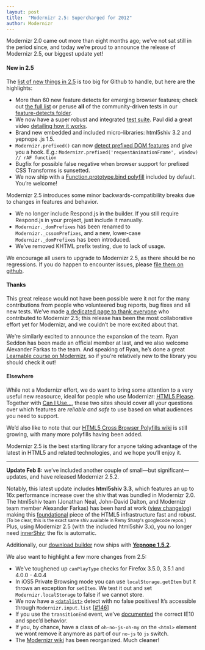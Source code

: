 ```yaml
---
layout: post
title:  "Modernizr 2.5: Supercharged for 2012"
author: Modernizr
---
```


Modernizr 2.0 came out more than eight months ago; we’ve not sat still in the period since, and today we’re proud to announce the release of Modernizr 2.5, our biggest update yet!

<h4 id="newin2.5">New in 2.5</h4>

The <a href="https://github.com/Modernizr/Modernizr/compare/v2.0.6...v2.5.1">list of new things in 2.5</a> is too big for Github to handle, but here are the highlights:

 * More than 60 new feature detects for emerging browser features; check out <a href="https://gist.github.com/783522a92b79a0868532">the full list</a> or peruse **all** of the community-driven tests in our <a href="https://github.com/Modernizr/Modernizr/tree/master/feature-detects">feature-detects folder</a>.
 * We now have a super robust and integrated <a href="http://modernizr.github.com/Modernizr/test/index.html">test suite</a>. Paul did a great video <a href="http://www.youtube.com/watch?feature=player_embedded&amp;v=Mbt6h1BFW8g">detailing how it works</a>.
 * Brand new embedded and included micro-libraries: html5shiv 3.2 and yepnope .js 1.5.
 * `Modernizr.prefixed()` can now <a href="/docs/#prefixeddom">detect prefixed DOM features</a> and give you a hook. E.g.: `Modernizr.prefixed('requestAnimationFrame', window) // rAF function`
 * Bugfix for possible false negative when browser support for prefixed CSS Transforms is sunsetted.
 * We now ship with a <a href="https://developer.mozilla.org/en/JavaScript/Reference/Global_Objects/Function/bind">Function.prototype.bind polyfill</a> included by default. You&#8217;re welcome!

 Modernizr 2.5 introduces some minor backwards-compatibility breaks due to changes in features and behavior.

 * We no longer include Respond.js in the builder. If you still require Respond.js in your project, just include it manually.
 * `Modernizr._domPrefixes` has been renamed to `Modernizr._cssomPrefixes`, and a new, lower-case `Modernizr._domPrefixes` has been introduced.
 * We’ve removed KHTML prefix testing, due to lack of usage.

 We encourage all users to upgrade to Modernizr 2.5, as there should be no regressions. If you do happen to encounter issues, please <a href="https://github.com/Modernizr/Modernizr/wiki/Filing-a-bug">file them on github</a>.

 <h4 id="thanks">Thanks</h4>

 This great release would not have been possible were it not for the many contributions from people who volunteered bug reports, bug fixes and all new tests. We’ve made <a href="/contributors/">a dedicated page to thank everyone</a> who contributed to Modernizr 2.5; this release has been the most collaborative effort yet for Modernizr, and we couldn’t be more excited about that.

We’re similarly excited to announce the expansion of the team. Ryan Seddon has been made an official member at last, and we also welcome Alexander Farkas to the team. And speaking of Ryan, he’s done a great <a href="https://learnable.com/courses/modernizr-front-end-development-done-right-2561">Learnable course on Modernizr</a>, so if you’re relatively new to the library you should check it out!

<h4 id="elsewhere">Elsewhere</h4>

While not a Modernizr effort, we do want to bring some attention to a very useful new reasource, ideal for people who use Modernizr: <a href="http://html5please.us/">HTML5 Please</a>. Together with <a href="http://caniuse.com/">Can I Use…</a>, these two sites should cover all your questions over which features are _reliable and safe_ to use based on what audiences you need to support.

We’d also like to note that our <a href="https://github.com/Modernizr/Modernizr/wiki/HTML5-Cross-Browser-Polyfills">HTML5 Cross Browser Polyfills wiki</a> is still growing, with many more polyfills having been added.

Modernizr 2.5 is the best starting library for anyone taking advantage of the latest in HTML5 and related technologies, and we hope you’ll enjoy it.

---

<p id="update252"><strong>Update Feb 8:</strong> we’ve included another couple of small—but significant—updates, and have released Modernizr 2.5.2.</p>

Notably, this latest update includes **html5shiv 3.3**, which features an up to 16x performance increase over the shiv that was bundled in Modernizr 2.0. The html5shiv team (Jonathan Neal, John-David Dalton, and Modernizr team member Alexander Farkas) has been hard at work (<a href="https://github.com/aFarkas/html5shiv/wiki">view changelog</a>) making this <a href="http://paulirish.com/2011/the-history-of-the-html5-shiv/">foundational</a> piece of the HTML5 infrastructure fast and robust. <small>(To be clear, this is the exact same shiv available in Remy Sharp's googlecode repos.)</small> Plus, using Modernizr 2.5 (with the included html5shiv 3.x), you no longer need <a href="http://jdbartlett.com/innershiv/">innerShiv</a>; the fix is automatic.

Additionally, our <a href="/download/">download builder</a> now ships with **<a href="http://yepnopejs.com/#whatsnew">Yepnope 1.5.2</a>**.

We also want to highlight a few more changes from 2.5:

 * We’ve toughened up `canPlayType` checks for Firefox 3.5.0, 3.5.1 and 4.0.0 - 4.0.4
 * In iOS5 Private Browsing mode you can use `localStorage.getItem` but it throws an exception for `setItem`. We test it out and set `Modernizr.localStorage` to false if we cannot store.
 * We now have a <a href="http://html5please.us/#datalist">`<datalist>`</a> detect with no false positives! It’s accessible through `Modernizr.input.list` [<a href="https://github.com/Modernizr/Modernizr/issues/146">#146</a>]
 * If you use the `transitionEnd` event, we’ve <a href="http://www.modernizr.com/docs/#s25">documented</a> the correct IE10 and spec’d behavior.
 * If you, by chance, have a class of `oh-no-js-oh-my` on the `<html>` element we wont remove it anymore as part of our `no-js` to `js` switch.
 * The <a href="https://github.com/Modernizr/Modernizr/wiki">Modernizr wiki</a> has been reorganized. Much cleaner!
